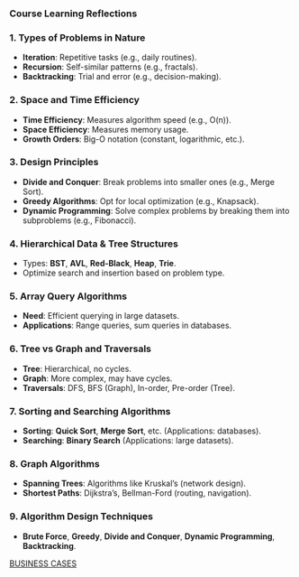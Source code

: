 ### Course Learning Reflections

### 1. **Types of Problems in Nature**
   - **Iteration**: Repetitive tasks (e.g., daily routines).
   - **Recursion**: Self-similar patterns (e.g., fractals).
   - **Backtracking**: Trial and error (e.g., decision-making).

### 2. **Space and Time Efficiency**
   - **Time Efficiency**: Measures algorithm speed (e.g., O(n)).
   - **Space Efficiency**: Measures memory usage.
   - **Growth Orders**: Big-O notation (constant, logarithmic, etc.).

### 3. **Design Principles**
   - **Divide and Conquer**: Break problems into smaller ones (e.g., Merge Sort).
   - **Greedy Algorithms**: Opt for local optimization (e.g., Knapsack).
   - **Dynamic Programming**: Solve complex problems by breaking them into subproblems (e.g., Fibonacci).

### 4. **Hierarchical Data & Tree Structures**
   - Types: **BST**, **AVL**, **Red-Black**, **Heap**, **Trie**.
   - Optimize search and insertion based on problem type.

### 5. **Array Query Algorithms**
   - **Need**: Efficient querying in large datasets.
   - **Applications**: Range queries, sum queries in databases.

### 6. **Tree vs Graph and Traversals**
   - **Tree**: Hierarchical, no cycles.
   - **Graph**: More complex, may have cycles.
   - **Traversals**: DFS, BFS (Graph), In-order, Pre-order (Tree).

### 7. **Sorting and Searching Algorithms**
   - **Sorting**: **Quick Sort**, **Merge Sort**, etc. (Applications: databases).
   - **Searching**: **Binary Search** (Applications: large datasets).

### 8. **Graph Algorithms**
   - **Spanning Trees**: Algorithms like Kruskal’s (network design).
   - **Shortest Paths**: Dijkstra’s, Bellman-Ford (routing, navigation).

### 9. **Algorithm Design Techniques**
   - **Brute Force**, **Greedy**, **Divide and Conquer**, **Dynamic Programming**, **Backtracking**.

[BUSINESS CASES](https://github.com/01fe23bcs138/rsahana.github.io/wiki/Business-Cases)
